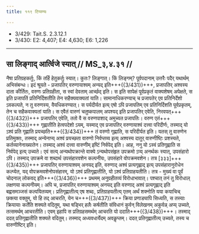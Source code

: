 ```yaml
---
title: ११९ टिप्पण्यः

---
```

- 3/429: Tait.S. 2.3.12.1
- 3/430: E2: 4,407; E4: 4,630; E6: 1,226

____________________________________________


## सा लिङ्गाद् आर्त्विजे स्यात् // MS_३,४.३१ //

नैषा प्रतिग्रहकर्तुः, किं तर्हि हेतुकर्तुः स्यात्। कुतः? लिङ्गात्। किं लिङ्गम्? पूर्वपदानाम् उत्तरैः पदैर् यथार्थम् अभिसंबन्धः। इदं श्रूयते - प्रजापतिर् वरुणायाश्वम् अन्यद् इति+++({3/431})+++, प्रजापतिर् अश्वस्य दाता कीर्तितः, वरुणः प्रतिग्रहीता, स स्वां देवताम् आर्च्छद् इति। स इति सापेक्षं पूर्वप्रकृतं वाक्यशेषम् अपेक्षते, स इति प्रजापतिं प्रतिनिर्दिशतीति तेन सहैक्यवाक्यतां याति। सामानाधिकरण्याच् च प्रजापतेर् एव प्रतिनिर्देशो ऽवकल्पते, न तु वरुणस्य, वैयधिकरण्यात्। स पर्यदीर्यत इत्य् एषो ऽपि प्रजापतिम् एव प्रतिनिर्दिशति पूर्वप्रकृतम्, तेन च सहैकवाक्यतां याति। स एवैतं वारुणं चतुष्कपालम् अपश्यद् इति प्रजापतिर् एवेति, निरवपत्+++({3/432})+++ प्रजापतिर् एवेति, ततो वै स वरुणपाशाद् अमुच्यत प्रजापतिः। वरुण एतं+++({3/433})+++ गृह्णातीति हेत्वपदेशो ऽयम्, यस्माद् एव प्रजापतिर् वरुणायाश्वं दत्त्वा परिदीर्णः, तस्माद् यो ऽश्वं प्रति गृह्णाति प्रयच्छति+++({3/434})+++ तं वरुणो गृह्णाति, स परिदीर्यत इति। यतस् तु वारुणेन प्रतिमुक्तः, तस्माद् अन्येनाप्य् अश्वं प्रयच्छता वारुणो निर्वप्तव्य इत्य् अश्वस्य दातुर् वारुणीष्टिः प्रशस्यते, कर्तव्यानेनाख्यातेन। तस्माद् अश्वं दत्त्वा वारुणीम् इष्टिं निर्वपेद् इति।
आह, ननु यो ऽस्वं प्रतिगृह्णाति स निर्वपेद् इत्य् उच्यते। एवं सत्य् अन्यथोपक्रान्ते वाक्ये ऽन्यथोपसंहृत उपक्रमो ऽप्य् अनर्थकः स्यात्, उपसंहारो ऽपि। तस्माद् उपक्रमे वा शब्दार्थ उपसंहारवशेन कल्पनीयः, उपसंहारे वोपक्रमवशेन। तत्र [३३३]+++({3/435})+++ प्रजापतिर् वरुणायाश्वम् अनयद् इति, वरुणाद् अश्वं प्रत्यगृह्णाद् इत्य् उपसंहारानुरोधेन कल्प्येत, यद् वोपक्रमवशेनोपसंहारम्, यो ऽश्वं प्रतिगृह्णातीति, यो ऽश्वं प्रतिग्राहयतीति। तत्र - मुख्यं वा पूर्वं चोदनाल् लोकवद् इति+++({3/436})+++ प्रथमम् अनुग्रहीतव्यं विरोधाभावात्। पश्चात् तनं तु विरोधाल् लक्षणया कल्पनीयम्।
अपि च, प्रजापतिर् वरुणायाश्वम् अनयद् इति वरुणाद् अश्वं प्रत्यगृह्णाद् इति बह्वसमञ्जसं कल्पयितव्यम्। प्रतिगृह्णातीत्य् एष शब्दः, प्रतिग्राहयतीत्य् एतम् अर्थं शक्नोति यया कयाचिच् छक्त्या वक्तुम्, यो हि तद् आचरति, येन च+++({3/437})+++ क्रिया प्रणाड्यापि सिध्यति, स तस्याः क्रियायाः कर्तेति शक्यते वदितुम्, यथा षड्भिर् हलैः कर्षतीति संविधानं कुर्वन् विलेखनम् अकुर्वन्न् अप्य् उच्यते, तत्समर्थम् आचरतीति। एवम् इहापि स प्रतिग्रहसमर्थम् आचरति यो ददाति+++({3/438})+++। तस्माद् ददत् प्रतिगृह्णातीति शक्यते वदितुम्। तस्माद् अध्यवधार्येदम् अवकॢप्तम्। ददत् प्रतिगृह्णातीत्य् उच्यते, तस्य च वारुणीष्टिर् इति।
